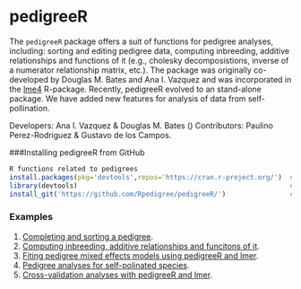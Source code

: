 pedigreeR
=========
The ```pedigreeR``` package offers a suit of functions for pedigree analyses, including: sorting and editing pedigree data, computing inbreeding, additive relationships and functions of it (e.g., cholesky decomposistions, inverse of a numerator relationship matrix, etc.). The package was originally co-developed by Douglas M. Bates and Ana I. Vazquez and was incorporated in the [lme4](https://cran.r-project.org/web/packages/lme4/index.html) R-package. Recently, pedigreeR evolved to an stand-alone package. We have added new features for analysis of data from self-pollination.

Developers: Ana I. Vazquez & Douglas M. Bates ()
Contributors: Paulino Perez-Rodriguez & Gustavo de los Campos.


###Installing pedigreeR from GitHub

```R
R functions related to pedigrees
install.packages(pkg='devtools',repos='https://cran.r-project.org/')  #1# install devtools
library(devtools)                                                     #2# load the library
install_git('https://github.com/Rpedigree/pedigreeR/')                #3# install pedigreeR from GitHub
```
### Examples

  1. [Completing and sorting a pedigree](https://github.com/Rpedigree/pedigreeR/blob/master/inst/examples/example1.md).
  2. [Computing inbreeding, additive relationships and funcitons of it](https://github.com/Rpedigree/pedigreeR/blob/master/inst/examples/example2.md).
  3. [Fiting pedigree mixed effects models using pedigreeR and lmer](https://github.com/Rpedigree/pedigreeR/blob/master/inst/examples/example3.md).
  4. [Pedigree analyses for self-polinated species](https://github.com/Rpedigree/pedigreeR/blob/master/inst/examples/example4.md).
  5. [Cross-validation analyses with pedigreeR and lmer](https://github.com/Rpedigree/pedigreeR/blob/master/inst/examples/example5.md).

